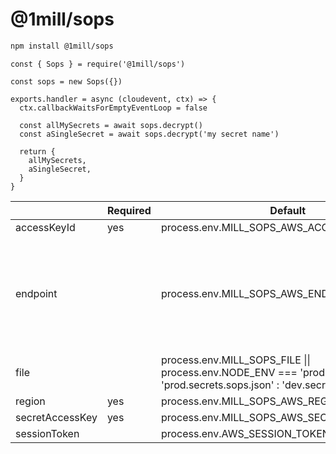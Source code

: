 # @1mill/sops

```bash
npm install @1mill/sops
```

```node
const { Sops } = require('@1mill/sops')

const sops = new Sops({})

exports.handler = async (cloudevent, ctx) => {
  ctx.callbackWaitsForEmptyEventLoop = false

  const allMySecrets = await sops.decrypt()
  const aSingleSecret = await sops.decrypt('my secret name')

  return {
    allMySecrets,
    aSingleSecret,
  }
}
```

|                 | Required | Default                                                                                                                    | Notes                                                                                  |
|-----------------|----------|----------------------------------------------------------------------------------------------------------------------------|----------------------------------------------------------------------------------------|
| accessKeyId     | yes      | process.env.MILL_SOPS_AWS_ACCESS_KEY_ID || process.env.AWS_ACCESS_KEY_ID || process.env.AWS_ACCESS_KEY                     |                                                                                        |
| endpoint        |          | process.env.MILL_SOPS_AWS_ENDPOINT                                                                                         | Good for local development environment when using Localstack (or other AWS simulators) |
| file            |          | process.env.MILL_SOPS_FILE \|\| process.env.NODE_ENV === 'production' ? 'prod.secrets.sops.json' : 'dev.secrets.sops.json' |                                                                                        |
| region          | yes      | process.env.MILL_SOPS_AWS_REGION || process.env.AWS_REGION                                                                 |                                                                                        |
| secretAccessKey | yes      | process.env.MILL_SOPS_AWS_SECRET_ACCESS_KEY || process.env.AWS_SECRET_ACCESS_KEY                                           |                                                                                        |
| sessionToken    |          | process.env.AWS_SESSION_TOKEN                                                                                              |                                                                                        |
